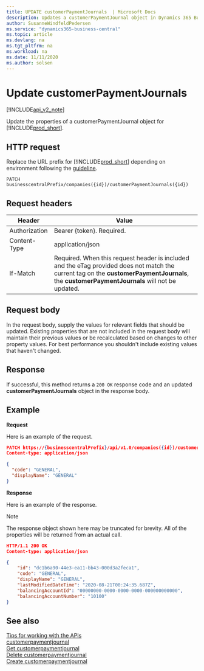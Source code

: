 ```yaml
---
title: UPDATE customerPaymentJournals  | Microsoft Docs
description: Updates a customerPaymentJournal object in Dynamics 365 Business Central.
author: SusanneWindfeldPedersen
ms.service: "dynamics365-business-central"
ms.topic: article
ms.devlang: na
ms.tgt_pltfrm: na
ms.workload: na
ms.date: 11/11/2020
ms.author: solsen
---
```


# Update customerPaymentJournals 

[!INCLUDE[api_v2_note](../../includes/api_v2_note.md)]

Update the properties of a customerPaymentJournal object for [!INCLUDE[prod_short](../../../includes/prod_short.md)].

## HTTP request
Replace the URL prefix for [!INCLUDE[prod_short](../../../includes/prod_short.md)] depending on environment following the [guideline](../../v2.0/endpoints-apis-for-dynamics.md).

```
PATCH businesscentralPrefix/companies({id})/customerPaymentJournals({id})
```

## Request headers

|Header|Value|
|------|-----|
|Authorization |Bearer {token}. Required.|
|Content-Type  |application/json|
|If-Match      |Required. When this request header is included and the eTag provided does not match the current tag on the **customerPaymentJournals**, the **customerPaymentJournals** will not be updated. |

## Request body
In the request body, supply the values for relevant fields that should be updated. Existing properties that are not included in the request body will maintain their previous values or be recalculated based on changes to other property values. For best performance you shouldn't include existing values that haven't changed.

## Response
If successful, this method returns a ```200 OK``` response code and an updated **customerPaymentJournals** object in the response body.

## Example

**Request**

Here is an example of the request.

```json
PATCH https://{businesscentralPrefix}/api/v1.0/companies({id})/customerPaymentJournals({id})
Content-type: application/json

{
  "code": "GENERAL",
  "displayName": "GENERAL"
}
```

**Response**

Here is an example of the response. 

> [!NOTE]  
> The response object shown here may be truncated for brevity. All of the properties will be returned from an actual call.

```json
HTTP/1.1 200 OK
Content-type: application/json

{
    "id": "dc1b6a90-44e3-ea11-bb43-000d3a2feca1",
    "code": "GENERAL",
    "displayName": "GENERAL",
    "lastModifiedDateTime": "2020-08-21T00:24:35.687Z",
    "balancingAccountId": "00000000-0000-0000-0000-000000000000",
    "balancingAccountNumber": "10100"
}
```

## See also
[Tips for working with the APIs](../../developer/devenv-connect-apps-tips.md)    
[customerpaymentjournal](../resources/dynamics_customerpaymentjournal.md)    
[Get customerpaymentjournal](dynamics_customerpaymentjournal_Get.md)    
[Delete customerpaymentjournal](dynamics_customerpaymentjournal_Delete.md)    
[Create customerpaymentjournal](dynamics_customerpaymentjournal_Create.md)    
